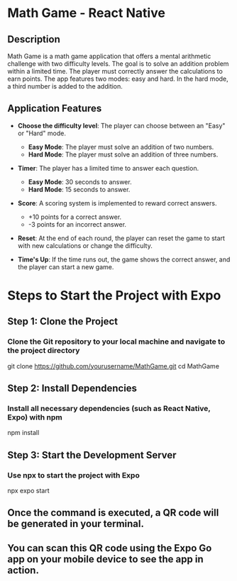 # Math Game - React Native

## Description

Math Game is a math game application that offers a mental arithmetic challenge with two difficulty levels. The goal is to solve an addition problem within a limited time. The player must correctly answer the calculations to earn points. The app features two modes: easy and hard. In the hard mode, a third number is added to the addition.

## Application Features

- **Choose the difficulty level**: The player can choose between an "Easy" or "Hard" mode.
  - **Easy Mode**: The player must solve an addition of two numbers.
  - **Hard Mode**: The player must solve an addition of three numbers.
  
- **Timer**: The player has a limited time to answer each question.
  - **Easy Mode**: 30 seconds to answer.
  - **Hard Mode**: 15 seconds to answer.

- **Score**: A scoring system is implemented to reward correct answers.
  - +10 points for a correct answer.
  - -3 points for an incorrect answer.

- **Reset**: At the end of each round, the player can reset the game to start with new calculations or change the difficulty.

- **Time's Up**: If the time runs out, the game shows the correct answer, and the player can start a new game.


# Steps to Start the Project with Expo

## Step 1: Clone the Project
### Clone the Git repository to your local machine and navigate to the project directory
git clone https://github.com/yourusername/MathGame.git
cd MathGame

## Step 2: Install Dependencies
### Install all necessary dependencies (such as React Native, Expo) with npm
npm install

## Step 3: Start the Development Server
### Use npx to start the project with Expo
npx expo start

## Once the command is executed, a QR code will be generated in your terminal.
## You can scan this QR code using the Expo Go app on your mobile device to see the app in action.
